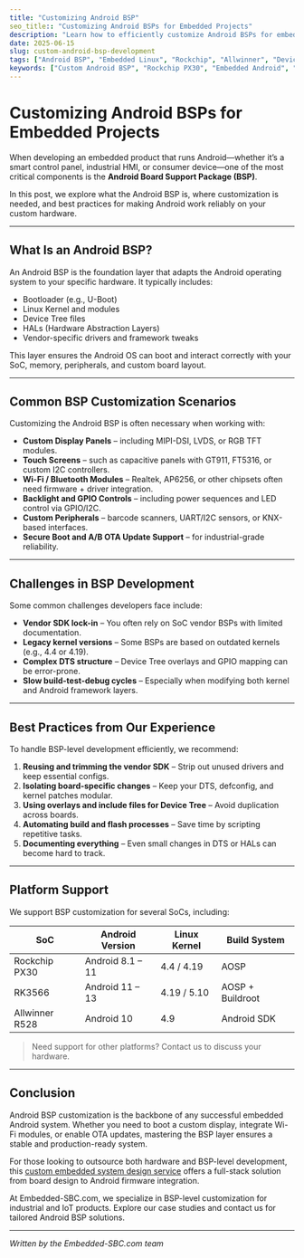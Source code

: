 ```yaml
---
title: "Customizing Android BSP"
seo_title:: "Customizing Android BSPs for Embedded Projects"
description: "Learn how to efficiently customize Android BSPs for embedded systems, including display drivers, touch panel integration, and best practices for Rockchip and Allwinner platforms."
date: 2025-06-15
slug: custom-android-bsp-development
tags: ["Android BSP", "Embedded Linux", "Rockchip", "Allwinner", "Device Tree"]
keywords: ["Custom Android BSP", "Rockchip PX30", "Embedded Android", "Linux Kernel Customization"]
---
```


# Customizing Android BSPs for Embedded Projects

When developing an embedded product that runs Android—whether it’s a smart control panel, industrial HMI, or consumer device—one of the most critical components is the **Android Board Support Package (BSP)**.

In this post, we explore what the Android BSP is, where customization is needed, and best practices for making Android work reliably on your custom hardware.

---

## What Is an Android BSP?

An Android BSP is the foundation layer that adapts the Android operating system to your specific hardware. It typically includes:

- Bootloader (e.g., U-Boot)
- Linux Kernel and modules
- Device Tree files
- HALs (Hardware Abstraction Layers)
- Vendor-specific drivers and framework tweaks

This layer ensures the Android OS can boot and interact correctly with your SoC, memory, peripherals, and custom board layout.

---

## Common BSP Customization Scenarios

Customizing the Android BSP is often necessary when working with:

- **Custom Display Panels** – including MIPI-DSI, LVDS, or RGB TFT modules.
- **Touch Screens** – such as capacitive panels with GT911, FT5316, or custom I2C controllers.
- **Wi-Fi / Bluetooth Modules** – Realtek, AP6256, or other chipsets often need firmware + driver integration.
- **Backlight and GPIO Controls** – including power sequences and LED control via GPIO/I2C.
- **Custom Peripherals** – barcode scanners, UART/I2C sensors, or KNX-based interfaces.
- **Secure Boot and A/B OTA Update Support** – for industrial-grade reliability.

---

## Challenges in BSP Development

Some common challenges developers face include:

- **Vendor SDK lock-in** – You often rely on SoC vendor BSPs with limited documentation.
- **Legacy kernel versions** – Some BSPs are based on outdated kernels (e.g., 4.4 or 4.19).
- **Complex DTS structure** – Device Tree overlays and GPIO mapping can be error-prone.
- **Slow build-test-debug cycles** – Especially when modifying both kernel and Android framework layers.

---

## Best Practices from Our Experience

To handle BSP-level development efficiently, we recommend:

1. **Reusing and trimming the vendor SDK** – Strip out unused drivers and keep essential configs.
2. **Isolating board-specific changes** – Keep your DTS, defconfig, and kernel patches modular.
3. **Using overlays and include files for Device Tree** – Avoid duplication across boards.
4. **Automating build and flash processes** – Save time by scripting repetitive tasks.
5. **Documenting everything** – Even small changes in DTS or HALs can become hard to track.

---

## Platform Support

We support BSP customization for several SoCs, including:

| SoC           | Android Version | Linux Kernel | Build System   |
|---------------|------------------|----------------|----------------|
| Rockchip PX30 | Android 8.1 – 11 | 4.4 / 4.19     | AOSP           |
| RK3566        | Android 11 – 13  | 4.19 / 5.10    | AOSP + Buildroot |
| Allwinner R528| Android 10       | 4.9            | Android SDK    |

> Need support for other platforms? Contact us to discuss your hardware.

---

## Conclusion

Android BSP customization is the backbone of any successful embedded Android system. Whether you need to boot a custom display, integrate Wi-Fi modules, or enable OTA updates, mastering the BSP layer ensures a stable and production-ready system.

For those looking to outsource both hardware and BSP-level development, this [custom embedded system design service](https://www.rocktech.com.hk/custom-embedded-system/) offers a full-stack solution from board design to Android firmware integration.

At Embedded-SBC.com, we specialize in BSP-level customization for industrial and IoT products. Explore our case studies and contact us for tailored Android BSP solutions.

---

*Written by the Embedded-SBC.com team*